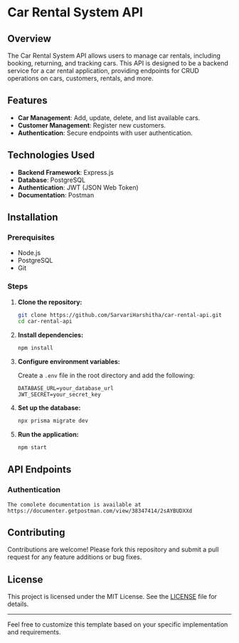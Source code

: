 # Car Rental System API

## Overview

The Car Rental System API allows users to manage car rentals, including booking, returning, and tracking cars. This API is designed to be a backend service for a car rental application, providing endpoints for CRUD operations on cars, customers, rentals, and more.

## Features

- **Car Management**: Add, update, delete, and list available cars.
- **Customer Management**: Register new customers.
- **Authentication**: Secure endpoints with user authentication.

## Technologies Used

- **Backend Framework**: Express.js 
- **Database**: PostgreSQL 
- **Authentication**: JWT (JSON Web Token)
- **Documentation**: Postman

## Installation

### Prerequisites

- Node.js 
- PostgreSQL 
- Git

### Steps

1. **Clone the repository:**

    ```bash
    git clone https://github.com/SarvariHarshitha/car-rental-api.git
    cd car-rental-api
    ```

2. **Install dependencies:**

      ```bash
      npm install
      ```

4. **Configure environment variables:**

    Create a `.env` file in the root directory and add the following:

    ```plaintext
    DATABASE_URL=your_database_url
    JWT_SECRET=your_secret_key
    ```

5. **Set up the database:**

      ```bash
      npx prisma migrate dev
      ```

6. **Run the application:**

      ```bash
      npm start
      ```

## API Endpoints

### Authentication
    The comolete documentation is available at https://documenter.getpostman.com/view/38347414/2sAYBUDXXd



## Contributing

Contributions are welcome! Please fork this repository and submit a pull request for any feature additions or bug fixes.

## License

This project is licensed under the MIT License. See the [LICENSE](LICENSE) file for details.

---

Feel free to customize this template based on your specific implementation and requirements.
